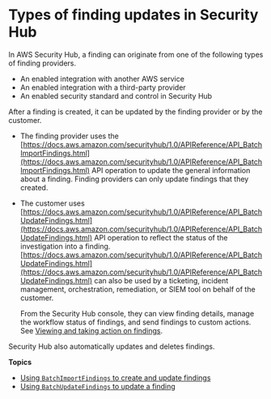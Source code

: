 # Types of finding updates in Security Hub<a name="securityhub-findings-update-types"></a>

In AWS Security Hub, a finding can originate from one of the following types of finding providers\.
+ An enabled integration with another AWS service
+ An enabled integration with a third\-party provider
+ An enabled security standard and control in Security Hub

After a finding is created, it can be updated by the finding provider or by the customer\.
+ The finding provider uses the [https://docs.aws.amazon.com/securityhub/1.0/APIReference/API_BatchImportFindings.html](https://docs.aws.amazon.com/securityhub/1.0/APIReference/API_BatchImportFindings.html) API operation to update the general information about a finding\. Finding providers can only update findings that they created\.
+ The customer uses [https://docs.aws.amazon.com/securityhub/1.0/APIReference/API_BatchUpdateFindings.html](https://docs.aws.amazon.com/securityhub/1.0/APIReference/API_BatchUpdateFindings.html) API operation to reflect the status of the investigation into a finding\. [https://docs.aws.amazon.com/securityhub/1.0/APIReference/API_BatchUpdateFindings.html](https://docs.aws.amazon.com/securityhub/1.0/APIReference/API_BatchUpdateFindings.html) can also be used by a ticketing, incident management, orchestration, remediation, or SIEM tool on behalf of the customer\.

  From the Security Hub console, they can view finding details, manage the workflow status of findings, and send findings to custom actions\. See [Viewing and taking action on findings](securityhub-managing-findings.md)\.

Security Hub also automatically updates and deletes findings\.

**Topics**
+ [Using `BatchImportFindings` to create and update findings](finding-update-batchimportfindings.md)
+ [Using `BatchUpdateFindings` to update a finding](finding-update-batchupdatefindings.md)